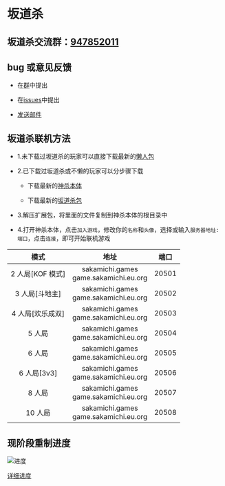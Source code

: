 # 坂道杀

## 坂道杀交流群：[947852011](https://qm.qq.com/cgi-bin/qm/qr?k=kGs_k8Fe1C8GwfCR64IYa0c2VfBvsBXz&jump_from=webapi '点击加群')

## bug 或意见反馈

* 在[群](https://qm.qq.com/cgi-bin/qm/qr?k=kGs_k8Fe1C8GwfCR64IYa0c2VfBvsBXz&jump_from=webapi '点击加群')中提出

* 在[issues](https://github.com/Cassimolar/sakamichi/issues)中提出

* <a href="mailto:Cassimolar@sakamichi.games;peitonglong@gmail.com?CC=florrie@rakushouda.top&subject=坂道杀反馈&body=敬启者："><p>发送邮件<p></a>

## 坂道杀联机方法

* 1.未下载过坂道杀的玩家可以直接下载最新的[懒人包](https://github.com/Cassimolar/sakamichi/releases)

* 2.已下载过坂道杀或不懒的玩家可以分步骤下载

  * 下载最新的[神杀本体](https://github.com/Cassimolar/sakamichi/releases)

  * 下载最新的[坂道杀包](https://github.com/Cassimolar/sakamichi/releases)


* 3.解压扩展包，将里面的文件复制到神杀本体的根目录中

* 4.打开神杀本体，点击`加入游戏`，修改你的`名称`和`头像`，选择或输入`服务器地址:端口`，点击`连接`，即可开始联机游戏

|       模式       |                   地址                    |  端口  |
| :-------------: | :--------------------------------------: | :---: |
| 2 人局[KOF 模式]  | sakamichi.games<br>game.sakamichi.eu.org | 20501 |
|  3 人局[斗地主]   | sakamichi.games<br>game.sakamichi.eu.org | 20502 |
|  4 人局[欢乐成双]  | sakamichi.games<br>game.sakamichi.eu.org | 20503 |
|      5 人局      | sakamichi.games<br>game.sakamichi.eu.org | 20504 |
|      6 人局      | sakamichi.games<br>game.sakamichi.eu.org | 20505 |
|   6 人局[3v3]    | sakamichi.games<br>game.sakamichi.eu.org | 20506 |
|      8 人局      | sakamichi.games<br>game.sakamichi.eu.org | 20507 |
|     10 人局      | sakamichi.games<br>game.sakamichi.eu.org | 20508 |

## 现阶段重制进度

![进度](https://cdn.jsdelivr.net/gh/Cassimolar/sakamichi@pic/图床/进度.svg)

[详细进度](https://github.com/Cassimolar/sakamichi/tree/img/README.md)
